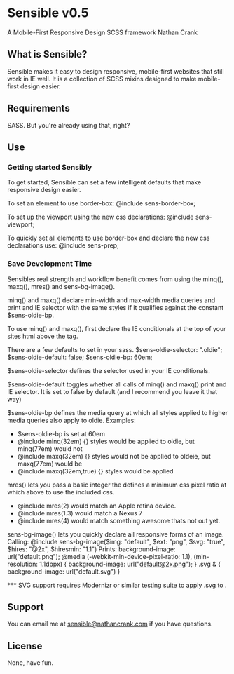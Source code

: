 # Sensible v0.5
A Mobile-First Responsive Design SCSS framework
Nathan Crank

## What is Sensible?
Sensible makes it easy to design responsive, mobile-first websites that still work in IE well. It is a collection of SCSS mixins designed to make mobile-first design easier.

## Requirements
SASS. But you're already using that, right?

## Use
### Getting started Sensibly
To get started, Sensible can set a few intelligent defaults that make responsive design easier.

To set an element to use border-box:
@include sens-border-box;

To set up the viewport using the new css declarations:
@include sens-viewport;

To quickly set all elements to use border-box and declare the new css declarations use:
@include sens-prep;

### Save Development Time
Sensibles real strength and workflow benefit comes from using the minq(), maxq(), mres() and sens-bg-image().

minq() and maxq() declare min-width and max-width media queries and print and IE selector with the same styles if it qualifies against the constant $sens-oldie-bp. 

To use minq() and maxq(), first declare the IE conditionals at the top of your sites html above the <head> tag.

<!DOCTYPE html>
<!--[if lt IE 9]> <html class="no-js oldie"> <![endif]-->
<!--[if IE 9]> <html class="no-js ie9"> <![endif]-->
<!--[if gt IE 9]><!--> <html class="no-js"> <!--<![endif]-->

There are a few defaults to set in your sass.
$sens-oldie-selector: ".oldie";
$sens-oldie-default: false;
$sens-oldie-bp: 60em;

$sens-oldie-selector defines the selector used in your IE conditionals.

$sens-oldie-default toggles whether all calls of minq() and maxq() print and IE selector. It is set to false by default (and I recommend you leave it that way)

$sens-oldie-bp defines the media query at which all styles applied to higher media queries also apply to oldie.
Examples:
- $sens-oldie-bp is set at 60em
- @include minq(32em) {} styles would be applied to oldie, but minq(77em) would not
- @include maxq(32em) {} styles would not be applied to oldeie, but maxq(77em) would be
- @include maxq(32em,true) {} styles would be applied

mres() lets you pass a basic integer the defines a minimum css pixel ratio at which above to use the included css.
- @include mres(2) would match an Apple retina device.
- @include mres(1.3) would match a Nexus 7
- @include mres(4) would match something awesome thats not out yet.

sens-bg-image() lets you quickly declare all responsive forms of an image.
Calling:
	@include sens-bg-image($img: "default", $ext: "png", $svg: "true", $hires: "@2x", $hiresmin: "1.1")
Prints:
	background-image: url("default.png");
	@media (-webkit-min-device-pixel-ratio: 1.1), (min-resolution: 1.1dppx) {
		background-image: url("default@2x.png");
	}
	.svg & {
  	background-image: url("default.svg")
	}


*** SVG support requires Modernizr or similar testing suite to apply .svg to <html>.

## Support
You can email me at sensible@nathancrank.com if you have questions.

## License
None, have fun.
